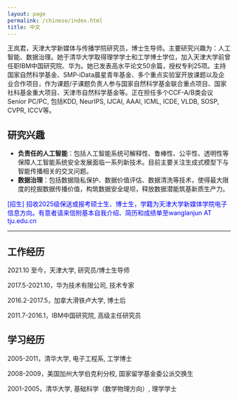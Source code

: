 ```yaml
---
layout: page
permalink: /chinese/index.html
title: 中文
---
```


王岚君，天津大学新媒体与传播学院研究员，博士生导师。主要研究兴趣为：人工智能、数据治理。她于清华大学取得理学学士和工学博士学位，加入天津大学前曾任职IBM中国研究院、华为。她已发表高水平论文50余篇，授权专利25项。主持国家自然科学基金、SMP-iData晨星青年基金、多个重点实验室开放课题以及企业合作项目，作为课题/子课题负责人参与国家自然科学基金联合重点项目、国家社科基金重大项目、天津市自然科学基金等。正在担任多个CCF-A/B类会议Senior PC/PC, 包括KDD, NeurIPS, IJCAI, AAAI, ICML, ICDE, VLDB, SOSP, CVPR, ICCV等。

## 研究兴趣
- **负责任的人工智能**：包括人工智能系统可解释性、鲁棒性、公平性、透明性等保障人工智能系统安全发展面临一系列新技术。目前主要关注生成式模型下与智能传播相关的交叉问题。
- **数据治理**：包括数据隐私保护、数据价值评估、数据清洗等技术，使得最大限度的挖掘数据传播价值，构筑数据安全堤坝，释放数据潜能筑基新质生产力。

<span style="color:blue">[招生] 招收2025级保送或报考硕士生、博士生，学籍为天津大学新媒体学院电子信息方向。有意者请来信附基本自我介绍、简历和成绩单至wanglanjun AT tju.edu.cn<span>

---
## 工作经历

2021.10 至今，天津大学, 研究员/博士生导师

2017.5-2021.10，华为技术有限公司, 技术专家

2016.2-2017.5，加拿大滑铁卢大学, 博士后

2011.7-2016.1，IBM中国研究院, 高级主任研究员

## 学习经历

2005-2011，清华大学, 电子工程系, 工学博士

2008-2009，美国加州大学伯克利分校, 国家留学基金委公派交换生

2001-2005，清华大学, 基础科学（数学物理方向）, 理学学士
